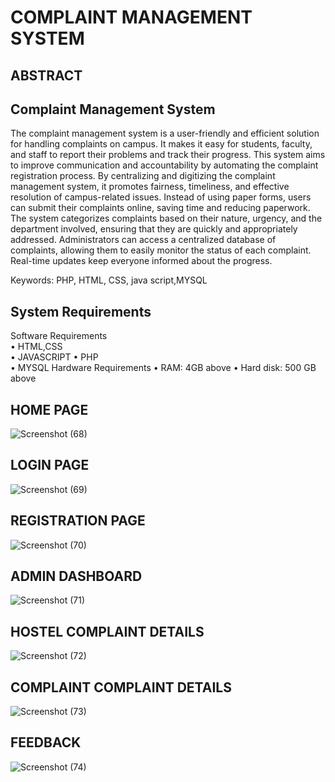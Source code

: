 # COMPLAINT MANAGEMENT SYSTEM
                                              
                                              
## ABSTRACT

## Complaint Management System 

The complaint management system is a user-friendly and efficient solution for handling complaints on campus. It makes it easy for students, faculty, and staff to report their problems and track their progress. This system aims to improve communication and accountability by automating the complaint registration process. By centralizing and digitizing the complaint management system, it promotes fairness, timeliness, and effective resolution of campus-related issues. Instead of using paper forms, users can submit their complaints online, saving time and reducing paperwork. The system categorizes complaints based on their nature, urgency, and the department involved, ensuring that they are quickly and appropriately addressed. Administrators can access a centralized database of complaints, allowing them to easily monitor the status of each complaint. Real-time updates keep everyone informed about the progress.

Keywords: PHP, HTML, CSS, java script,MYSQL

## System Requirements  
  Software Requirements <br>
• HTML,CSS <br>
• JAVASCRIPT 
• PHP \
• MYSQL
  Hardware Requirements
• RAM: 4GB above
• Hard disk: 500 GB above

## HOME PAGE
![Screenshot (68)](https://github.com/Gajalakshmi75/Complaint-Management-System/assets/126240213/03b3742b-c4b3-4a74-9af5-c51b92cf5179)
## LOGIN PAGE
![Screenshot (69)](https://github.com/Gajalakshmi75/Complaint-Management-System/assets/126240213/dbd7da87-1225-4682-9f6e-1c4388c0d96e)
## REGISTRATION PAGE
![Screenshot (70)](https://github.com/Gajalakshmi75/Complaint-Management-System/assets/126240213/9bf7ba36-556f-4457-b3b7-e4897a3d8eff)
## ADMIN DASHBOARD
![Screenshot (71)](https://github.com/Gajalakshmi75/Complaint-Management-System/assets/126240213/b93dafd7-8ff0-4e22-a148-b6ba99ccd539)
## HOSTEL COMPLAINT DETAILS
![Screenshot (72)](https://github.com/Gajalakshmi75/Complaint-Management-System/assets/126240213/e55a88c2-8946-4734-a511-49c9e4fb3e8e)
## COMPLAINT COMPLAINT DETAILS
![Screenshot (73)](https://github.com/Gajalakshmi75/Complaint-Management-System/assets/126240213/d2ad462f-9f74-4683-aea2-40a316bfa89b)
## FEEDBACK
![Screenshot (74)](https://github.com/Gajalakshmi75/Complaint-Management-System/assets/126240213/301075c9-90e6-4af3-b089-691557285ed8)





